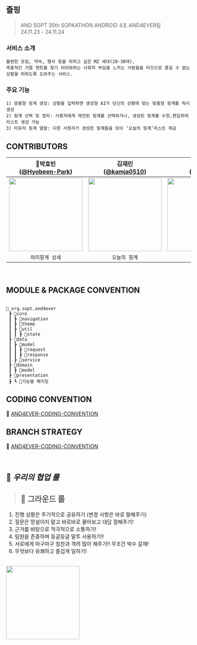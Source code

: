 ## 즐핑
> AND SOPT 35th SOPKATHON ANDROID 4조 AND4EVER팀 <br>
24.11.23 - 24.11.24

### 서비스 소개
```
불편한 모임, 약속, 행사 등을 피하고 싶은 MZ 세대(20-30대),
즉흥적인 거절 멘트를 찾기 어려워하는 사회적 부담을 느끼는 사람들을 타깃으로 즐길 수 없는 상황을 피하도록 도와주는 서비스.
```
### 주요 기능
```
1) 맞춤형 핑계 생성: 상황을 입력하면 생성형 AI가 당신의 상황에 맞는 맞춤형 핑계를 즉시 생성
2) 핑계 선택 및 정리: 사용자에게 제안된 핑계를 선택하거나, 생성된 핑계를 수정,편집하여 리스트 생성 가능
3) 타유저 핑계 열람: 다른 사용자가 생성한 핑계들을 모아 ‘오늘의 핑계’리스트 제공
```

## CONTRIBUTORS
|                                  👑박효빈<br/>([@Hyobeen-Park](https://github.com/Hyobeen-Park))                                      |                                      김재민<br/>([@kamja0510](https://github.com/kamja0510))                                       |                                  이상일<br/>([@ThirFir](https://github.com/ThirFir))                                   |                                    한민재<br/>([@angryPodo](https://github.com/angryPodo))                                     |
|:---------------------------------------------------------------------------------------------------------------------------:|:---------------------------------------------------------------------------------------------------------------------------:|:---------------------------------------------------------------------------------------------------------------------------:|:---------------------------------------------------------------------------------------------------------------------------:|
| <img width="200px" src="https://avatars.githubusercontent.com/u/98209004?v=4"/> | <img width="200px" src="https://avatars.githubusercontent.com/u/89302303?v=4"/> | <img width="200px" src="https://avatars.githubusercontent.com/u/86772949?v=4"/>     | <img width="200px" src="https://avatars.githubusercontent.com/u/160750136?v=4"/>  |
|                                                      `마이핑계 상세`<br/>                                                      |                                                         `오늘의 핑계`<br/>                                                       |                                          `마이 핑계`<br/>                                       |                                                      `홈`<br/>                                                |



<br>

## MODULE & PACKAGE CONVENTION

```

📂 org.sopt.and4ever
 ┣ 📂core
 ┃ ┣ 📂navigation
 ┃ ┣ 📂theme
 ┃ ┣ 📂util
 ┃ ┃ ┣ 📂state
 ┣ 📂data
 ┃ ┣ 📂model
 ┃ ┃ ┣ 📂request
 ┃ ┃ ┣ 📂response
 ┃ ┣ 📂service
 ┣ 📂domain
 ┃ ┣ 📂model
 ┣ 📂presentation
 ┣ ┗ 📂기능별 패키징

```

## CODING CONVENTION
🔗 [AND4EVER-CODING-CONVENTION](https://showy-taxi-f9d.notion.site/Android-Coding-Convention-146cd60fc58a8085aea1cbd9485513e2?pvs=4)

## BRANCH STRATEGY
🔗 [AND4EVER-CODING-CONVENTION](https://showy-taxi-f9d.notion.site/Git-Convention-Branch-Strategy-146cd60fc58a804b8e74cd079699123f?pvs=4)

<br>  

## 🩷 *****우리의 협업 룰*****
> ## 🐣 그라운드 룰
1. 진행 상황은 주기적으로 공유하기 (변경 사항은 바로 말해주기)
2. 질문은 망설이지 말고 바로바로 물어보고 대답 잘해주기!
3. 근거를 바탕으로 적극적으로 소통하기!
4. 팀원을 존중하며 둥글둥글 말투 사용하기!!
5. 서로에게 마구마구 칭찬과 격려 많이 해주기!! 무조건 박수 갈채! 
6. 무엇보다 유쾌하고 즐겁게 일하기!

<br/>
<img width="200px" src="https://github.com/user-attachments/assets/b53cd196-ada1-46e4-8840-de8e305a4fb6"/>

